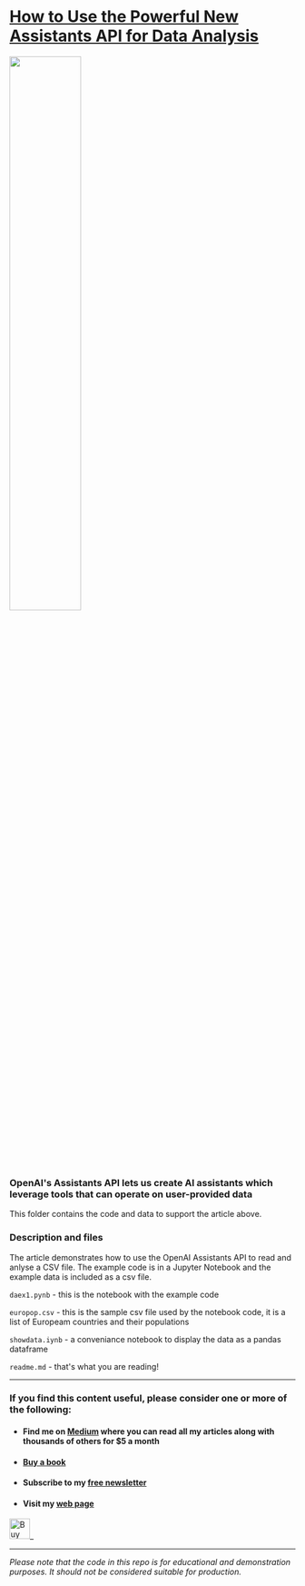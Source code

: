 # [How to Use the Powerful New Assistants API for Data Analysis](https://medium.com/towards-data-science/how-to-use-the-powerful-new-assistants-api-for-data-analysis-c9ea1cab0b53?sk=c8a84186e1438d48760e34c114dc2db5)


<img src="https://miro.medium.com/v2/resize:fit:1100/format:webp/0*Os4M1zBevrurAaOz" width="50%" height="auto">

### OpenAI's Assistants API lets us create AI assistants which leverage tools that can operate on user-provided data


This folder contains the code and data to support the article above.

### Description and files

The article demonstrates how to use the OpenAI Assistants API to read and anlyse a CSV file.
The example code is in a Jupyter Notebook and the example data is included as a csv file.

`daex1.pynb` - this is the notebook with the example code

`europop.csv` - this is the sample csv file used by the notebook code, it is a list of Europeam countries and their populations

`showdata.iynb` - a conveniance notebook to display the data as a pandas dataframe

`readme.md` - that's what you are reading!



---
### If you find this content useful, please consider one or more of the following:

-  #### Find me on  [Medium](https://medium.com/@alan-jones) where you can read all my articles along with thousands of others for $5 a month  
-  #### [Buy a book](https://alanjones.gumroad.com/)
-  #### Subscribe to my [free newsletter](https://technofile.substack.com/)
-  #### Visit my [web page](alanjones2.github.io)

<a href='https://ko-fi.com/M4M64THKG' target='_blank'><img height='36' style='border:0px;height:36px;' src='https://storage.ko-fi.com/cdn/kofi2.png?v=3' border='0' alt='Buy Me a Coffee at ko-fi.com' /></a>_

---

_Please note that the code in this repo is for educational and demonstration purposes. It should not be considered suitable for production._